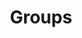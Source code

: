---
title: Groups
layout: design-pattern
category: Social
permalink: ui-patterns/social/groups/
design-pattern-type: mobile

what: >
 It enables you to connect different people’s accounts in social media, so they can share messages and content.

why: >
 Allow a specific group of users to communicate with each other and keep updated.

do: >
 * Allow group creation with a specific name and users.

 * Provide in-app notifications for members.

 * Consider providing a process for joining groups, that can be more or less formal.

 * Establish different roles, such as an administrator.

 * Consider recommending groups for the user to join.

dont: >
 * It is not connecting, it does not import information from other social networks.

tags: >
 Navigation, groups, networks, user’s profile, people, media, social, discuss.

---